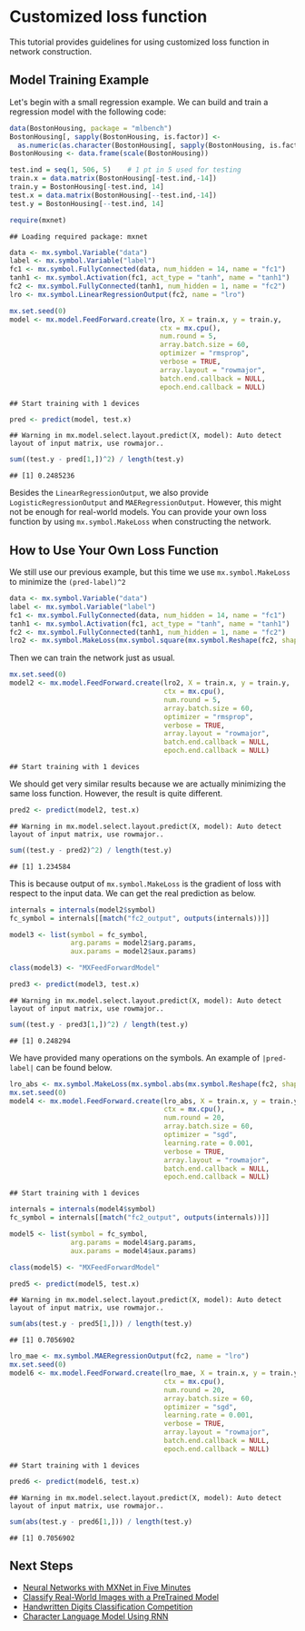 <!---
  Licensed to the Apache Software Foundation (ASF) under one
  or more contributor license agreements.  See the NOTICE file
  distributed with this work for additional information
  regarding copyright ownership.  The ASF licenses this file
  to you under the Apache License, Version 2.0 (the
  "License"); you may not use this file except in compliance
  with the License.  You may obtain a copy of the License at

    http://www.apache.org/licenses/LICENSE-2.0

  Unless required by applicable law or agreed to in writing,
  software distributed under the License is distributed on an
  "AS IS" BASIS, WITHOUT WARRANTIES OR CONDITIONS OF ANY
  KIND, either express or implied.  See the License for the
  specific language governing permissions and limitations
  under the License.
-->

Customized loss function
======================================

This tutorial provides guidelines for using customized loss function in network construction.

Model Training Example
----------------------

Let's begin with a small regression example. We can build and train a regression model with the following code:

``` r
data(BostonHousing, package = "mlbench")
BostonHousing[, sapply(BostonHousing, is.factor)] <-
  as.numeric(as.character(BostonHousing[, sapply(BostonHousing, is.factor)]))
BostonHousing <- data.frame(scale(BostonHousing))

test.ind = seq(1, 506, 5)    # 1 pt in 5 used for testing
train.x = data.matrix(BostonHousing[-test.ind,-14])
train.y = BostonHousing[-test.ind, 14]
test.x = data.matrix(BostonHousing[--test.ind,-14])
test.y = BostonHousing[--test.ind, 14]

require(mxnet)
```

    ## Loading required package: mxnet

``` r
data <- mx.symbol.Variable("data")
label <- mx.symbol.Variable("label")
fc1 <- mx.symbol.FullyConnected(data, num_hidden = 14, name = "fc1")
tanh1 <- mx.symbol.Activation(fc1, act_type = "tanh", name = "tanh1")
fc2 <- mx.symbol.FullyConnected(tanh1, num_hidden = 1, name = "fc2")
lro <- mx.symbol.LinearRegressionOutput(fc2, name = "lro")

mx.set.seed(0)
model <- mx.model.FeedForward.create(lro, X = train.x, y = train.y,
                                     ctx = mx.cpu(),
                                     num.round = 5,
                                     array.batch.size = 60,
                                     optimizer = "rmsprop",
                                     verbose = TRUE,
                                     array.layout = "rowmajor",
                                     batch.end.callback = NULL,
                                     epoch.end.callback = NULL)
```

    ## Start training with 1 devices

``` r
pred <- predict(model, test.x)
```

    ## Warning in mx.model.select.layout.predict(X, model): Auto detect layout of input matrix, use rowmajor..

``` r
sum((test.y - pred[1,])^2) / length(test.y)
```

    ## [1] 0.2485236

Besides the `LinearRegressionOutput`, we also provide `LogisticRegressionOutput` and `MAERegressionOutput`. However, this might not be enough for real-world models. You can provide your own loss function by using `mx.symbol.MakeLoss` when constructing the network.

How to Use Your Own Loss Function
---------------------------------

We still use our previous example, but this time we use `mx.symbol.MakeLoss` to minimize the `(pred-label)^2`

``` r
data <- mx.symbol.Variable("data")
label <- mx.symbol.Variable("label")
fc1 <- mx.symbol.FullyConnected(data, num_hidden = 14, name = "fc1")
tanh1 <- mx.symbol.Activation(fc1, act_type = "tanh", name = "tanh1")
fc2 <- mx.symbol.FullyConnected(tanh1, num_hidden = 1, name = "fc2")
lro2 <- mx.symbol.MakeLoss(mx.symbol.square(mx.symbol.Reshape(fc2, shape = 0) - label), name="lro2")
```

Then we can train the network just as usual.

``` r
mx.set.seed(0)
model2 <- mx.model.FeedForward.create(lro2, X = train.x, y = train.y,
                                      ctx = mx.cpu(),
                                      num.round = 5,
                                      array.batch.size = 60,
                                      optimizer = "rmsprop",
                                      verbose = TRUE,
                                      array.layout = "rowmajor",
                                      batch.end.callback = NULL,
                                      epoch.end.callback = NULL)
```

    ## Start training with 1 devices

We should get very similar results because we are actually minimizing the same loss function. However, the result is quite different.

``` r
pred2 <- predict(model2, test.x)
```

    ## Warning in mx.model.select.layout.predict(X, model): Auto detect layout of input matrix, use rowmajor..

``` r
sum((test.y - pred2)^2) / length(test.y)
```

    ## [1] 1.234584

This is because output of `mx.symbol.MakeLoss` is the gradient of loss with respect to the input data. We can get the real prediction as below.

``` r
internals = internals(model2$symbol)
fc_symbol = internals[[match("fc2_output", outputs(internals))]]

model3 <- list(symbol = fc_symbol,
               arg.params = model2$arg.params,
               aux.params = model2$aux.params)

class(model3) <- "MXFeedForwardModel"

pred3 <- predict(model3, test.x)
```

    ## Warning in mx.model.select.layout.predict(X, model): Auto detect layout of input matrix, use rowmajor..

``` r
sum((test.y - pred3[1,])^2) / length(test.y)
```

    ## [1] 0.248294

We have provided many operations on the symbols. An example of `|pred-label|` can be found below.

``` r
lro_abs <- mx.symbol.MakeLoss(mx.symbol.abs(mx.symbol.Reshape(fc2, shape = 0) - label))
mx.set.seed(0)
model4 <- mx.model.FeedForward.create(lro_abs, X = train.x, y = train.y,
                                      ctx = mx.cpu(),
                                      num.round = 20,
                                      array.batch.size = 60,
                                      optimizer = "sgd",
                                      learning.rate = 0.001,
                                      verbose = TRUE,
                                      array.layout = "rowmajor",
                                      batch.end.callback = NULL,
                                      epoch.end.callback = NULL)
```

    ## Start training with 1 devices

``` r
internals = internals(model4$symbol)
fc_symbol = internals[[match("fc2_output", outputs(internals))]]

model5 <- list(symbol = fc_symbol,
               arg.params = model4$arg.params,
               aux.params = model4$aux.params)

class(model5) <- "MXFeedForwardModel"

pred5 <- predict(model5, test.x)
```

    ## Warning in mx.model.select.layout.predict(X, model): Auto detect layout of input matrix, use rowmajor..

``` r
sum(abs(test.y - pred5[1,])) / length(test.y)
```

    ## [1] 0.7056902

``` r
lro_mae <- mx.symbol.MAERegressionOutput(fc2, name = "lro")
mx.set.seed(0)
model6 <- mx.model.FeedForward.create(lro_mae, X = train.x, y = train.y,
                                      ctx = mx.cpu(),
                                      num.round = 20,
                                      array.batch.size = 60,
                                      optimizer = "sgd",
                                      learning.rate = 0.001,
                                      verbose = TRUE,
                                      array.layout = "rowmajor",
                                      batch.end.callback = NULL,
                                      epoch.end.callback = NULL)
```

    ## Start training with 1 devices

``` r
pred6 <- predict(model6, test.x)
```

    ## Warning in mx.model.select.layout.predict(X, model): Auto detect layout of input matrix, use rowmajor..

``` r
sum(abs(test.y - pred6[1,])) / length(test.y)
```

    ## [1] 0.7056902


## Next Steps
* [Neural Networks with MXNet in Five Minutes](http://mxnet.io/tutorials/r/fiveMinutesNeuralNetwork.html)
* [Classify Real-World Images with a PreTrained Model](http://mxnet.io/tutorials/r/classifyRealImageWithPretrainedModel.html)
* [Handwritten Digits Classification Competition](http://mxnet.io/tutorials/r/mnistCompetition.html)
* [Character Language Model Using RNN](http://mxnet.io/tutorials/r/charRnnModel.html)
